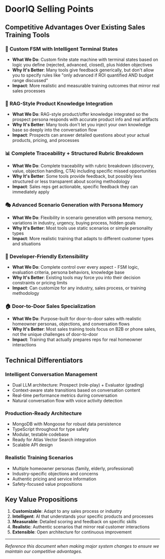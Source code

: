 # DoorIQ Selling Points

## Competitive Advantages Over Existing Sales Training Tools

### 🎯 **Custom FSM with Intelligent Terminal States**
- **What We Do**: Custom finite state machine with terminal states based on logic you define (rejected, advanced, closed), plus hidden objectives
- **Why It's Better**: Many tools give feedback generically, but don't allow you to specify rules like "only advanced if ROI quantified AND budget range discussed"
- **Impact**: More realistic and measurable training outcomes that mirror real sales processes

### 🧠 **RAG-Style Product Knowledge Integration**
- **What We Do**: RAG-style product/offer knowledge integrated so the prospect persona responds with accurate product info and real artifacts
- **Why It's Better**: Many tools don't let you inject your own knowledge base so deeply into the conversation flow
- **Impact**: Prospects can answer detailed questions about your actual products, pricing, and processes

### 📊 **Complete Traceability + Structured Rubric Breakdown**
- **What We Do**: Complete traceability with rubric breakdown (discovery, value, objection handling, CTA) including specific missed opportunities
- **Why It's Better**: Some tools provide feedback, but possibly less structured or less transparent about scoring methodology
- **Impact**: Sales reps get actionable, specific feedback they can immediately apply

### 🎭 **Advanced Scenario Generation with Persona Memory**
- **What We Do**: Flexibility in scenario generation with persona memory, variations in industry, urgency, buying process, hidden goals
- **Why It's Better**: Most tools use static scenarios or simple personality types
- **Impact**: More realistic training that adapts to different customer types and situations

### 🔧 **Developer-Friendly Extensibility**
- **What We Do**: Complete control over every aspect - FSM logic, evaluation criteria, persona behaviors, knowledge base
- **Why It's Better**: Existing tools may force you into their decision constraints or pricing limits
- **Impact**: Can customize for any industry, sales process, or training methodology

### 🏠 **Door-to-Door Sales Specialization**
- **What We Do**: Purpose-built for door-to-door sales with realistic homeowner personas, objections, and conversation flows
- **Why It's Better**: Most sales training tools focus on B2B or phone sales, not the unique challenges of door-to-door
- **Impact**: Training that actually prepares reps for real homeowner interactions

## Technical Differentiators

### **Intelligent Conversation Management**
- Dual LLM architecture: Prospect (role-play) + Evaluator (grading)
- Context-aware state transitions based on conversation content
- Real-time performance metrics during conversation
- Natural conversation flow with voice activity detection

### **Production-Ready Architecture**
- MongoDB with Mongoose for robust data persistence
- TypeScript throughout for type safety
- Modular, testable codebase
- Ready for Atlas Vector Search integration
- Scalable API design

### **Realistic Training Scenarios**
- Multiple homeowner personas (family, elderly, professional)
- Industry-specific objections and concerns
- Authentic pricing and service information
- Safety-focused value propositions

## Key Value Propositions

1. **Customizable**: Adapt to any sales process or industry
2. **Intelligent**: AI that understands your specific products and processes
3. **Measurable**: Detailed scoring and feedback on specific skills
4. **Realistic**: Authentic scenarios that mirror real customer interactions
5. **Extensible**: Open architecture for continuous improvement

---

*Reference this document when making major system changes to ensure we maintain our competitive advantages.*

